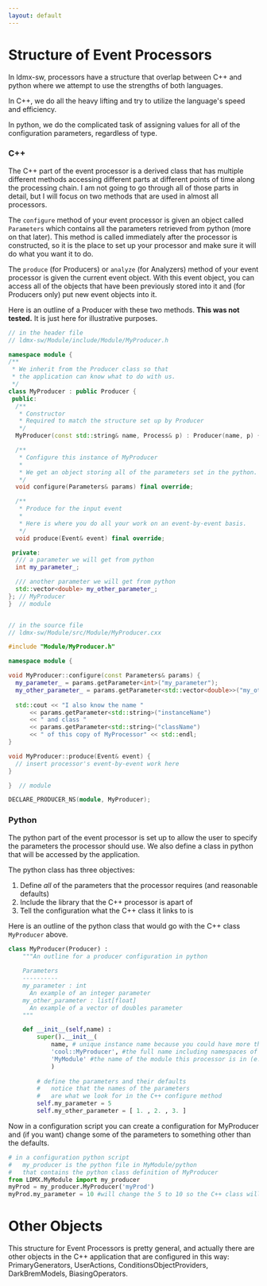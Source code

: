 ```yaml
---
layout: default
---
```


# Structure of Event Processors

In ldmx-sw, processors have a structure that overlap between C++ and python where we attempt to use the strengths of both languages.

In C++, we do all the heavy lifting and try to utilize the language's speed and efficiency.

In python, we do the complicated task of assigning values for all of the configuration parameters, regardless of type.

### C++

The C++ part of the event processor is a derived class that has multiple different methods accessing different parts at different points of time along the processing chain. I am not going to go through all of those parts in detail, but I will focus on two methods that are used in almost all processors.

The `configure` method of your event processor is given an object called `Parameters` which contains all the parameters retrieved from python (more on that later).
This method is called immediately after the processor is constructed, so it is the place to set up your processor and make sure it will do what you want it to do.

The `produce` (for Producers) or `analyze` (for Analyzers) method of your event processor is given the current event object.
With this event object, you can access all of the objects that have been previously stored into it and (for Producers only)
put new event objects into it.

Here is an outline of a Producer with these two methods.
**This was not tested.**
It is just here for illustrative purposes.

```cpp
// in the header file
// ldmx-sw/Module/include/Module/MyProducer.h

namespace module {
/**
 * We inherit from the Producer class so that
 * the application can know what to do with us.
 */
class MyProducer : public Producer {
 public:
  /**
   * Constructor
   * Required to match the structure set up by Producer
   */
  MyProducer(const std::string& name, Process& p) : Producer(name, p) {}

  /**
   * Configure this instance of MyProducer
   *
   * We get an object storing all of the parameters set in the python.
   */
  void configure(Parameters& params) final override;

  /**
   * Produce for the input event
   *
   * Here is where you do all your work on an event-by-event basis.
   */
  void produce(Event& event) final override;

 private:
  /// a parameter we will get from python
  int my_parameter_;

  /// another parameter we will get from python
  std::vector<double> my_other_parameter_;
}; // MyProducer
}  // module


// in the source file
// ldmx-sw/Module/src/Module/MyProducer.cxx

#include "Module/MyProducer.h"

namespace module {

void MyProducer::configure(const Parameters& params) {
  my_parameter_ = params.getParameter<int>("my_parameter");
  my_other_parameter_ = params.getParameter<std::vector<double>>("my_other_parameter");
  
  std::cout << "I also know the name "
      << params.getParameter<std::string>("instanceName")
      << " and class "
      << params.getParameter<std::string>("className")
      << " of this copy of MyProcessor" << std::endl;
}

void MyProducer::produce(Event& event) {
  // insert processor's event-by-event work here
}

}  // module

DECLARE_PRODUCER_NS(module, MyProducer);
```

### Python

The python part of the event processor is set up to allow the user to specify the parameters the processor should use.
We also define a class in python that will be accessed by the application.

The python class has three objectives:
 1. Define _all_ of the parameters that the processor requires (and reasonable defaults)
 2. Include the library that the C++ processor is apart of
 3. Tell the configuration what the C++ class it links to is

Here is an outline of the python class that would go with the C++ class `MyProducer` above.

```python
class MyProducer(Producer) :
    """An outline for a producer configuration in python
    
    Parameters
    ----------
    my_parameter : int
      An example of an integer parameter
    my_other_parameter : list[float]
      An example of a vector of doubles parameter
    """

    def __init__(self,name) :
        super().__init__(
            name, # unique instance name because you could have more than one copy of a processor
            'cool::MyProducer', #the full name including namespaces of the C++ class
            'MyModule' #the name of the module this processor is in (e.g. Ecal or Analysis)
            )
        
        # define the parameters and their defaults
        #   notice that the names of the parameters
        #   are what we look for in the C++ configure method
        self.my_parameter = 5
        self.my_other_parameter = [ 1. , 2. , 3. ]
```

Now in a configuration script you can create a configuration for MyProducer and (if you want) change some of the parameters to something other than the defaults.

```python
# in a configuration python script
#   my_producer is the python file in MyModule/python
#   that contains the python class definition of MyProducer
from LDMX.MyModule import my_producer
myProd = my_producer.MyProducer('myProd')
myProd.my_parameter = 10 #will change the 5 to 10 so the C++ class will receive 10
```

# Other Objects
This structure for Event Processors is pretty general,
and actually there are other objects in the C++ application that are configured in this way:
PrimaryGenerators, UserActions, ConditionsObjectProviders, DarkBremModels, BiasingOperators.
